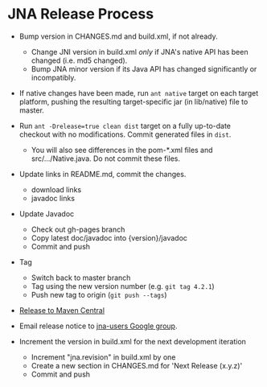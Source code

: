 JNA Release Process
===================

* Bump version in CHANGES.md and build.xml, if not already. 
  * Change JNI version in build.xml *only* if JNA's native API has been changed (i.e. md5 changed).  
  * Bump JNA minor version if its Java API has changed significantly or incompatibly.

* If native changes have been made, run `ant native` target on each target
  platform, pushing the resulting target-specific jar (in lib/native) file to master.

* Run `ant -Drelease=true clean dist` target on a fully up-to-date checkout with no modifications. Commit generated files in `dist`.
  * You will also see differences in the pom-*.xml files and src/.../Native.java.  Do not commit these files.

* Update links in README.md, commit the changes.
  * download links
  * javadoc links

* Update Javadoc
  * Check out gh-pages branch
  * Copy latest doc/javadoc into {version}/javadoc
  * Commit and push

* Tag
  * Switch back to master branch
  * Tag using the new version number (e.g. `git tag 4.2.1`)
  * Push new tag to origin (`git push --tags`)

* [Release to Maven Central](PublishingToMavenCentral.md)

* Email release notice to [jna-users Google group](http://groups.google.com/group/jna-users).

* Increment the version in build.xml for the next development iteration
  * Increment "jna.revision" in build.xml by one
  * Create a new section in CHANGES.md for 'Next Release (x.y.z)'
  * Commit and push

